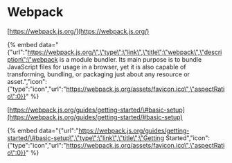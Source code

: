 # Webpack

[https://webpack.js.org/](https://webpack.js.org/)

{% embed data="{\"url\":\"https://webpack.js.org/\",\"type\":\"link\",\"title\":\"webpack\",\"description\":\"webpack is a module bundler. Its main purpose is to bundle JavaScript files for usage in a browser, yet it is also capable of transforming, bundling, or packaging just about any resource or asset.\",\"icon\":{\"type\":\"icon\",\"url\":\"https://webpack.js.org/assets/favicon.ico\",\"aspectRatio\":0}}" %}

[https://webpack.js.org/guides/getting-started/\#basic-setup](https://webpack.js.org/guides/getting-started/#basic-setup)

{% embed data="{\"url\":\"https://webpack.js.org/guides/getting-started/\#basic-setup\",\"type\":\"link\",\"title\":\"Getting Started\",\"icon\":{\"type\":\"icon\",\"url\":\"https://webpack.js.org/assets/favicon.ico\",\"aspectRatio\":0}}" %}

